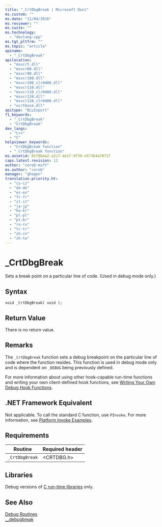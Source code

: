 ```yaml
---
title: "_CrtDbgBreak | Microsoft Docs"
ms.custom: ""
ms.date: "11/04/2016"
ms.reviewer: ""
ms.suite: ""
ms.technology: 
  - "devlang-cpp"
ms.tgt_pltfrm: ""
ms.topic: "article"
apiname: 
  - "_CrtDbgBreak"
apilocation: 
  - "msvcrt.dll"
  - "msvcr80.dll"
  - "msvcr90.dll"
  - "msvcr100.dll"
  - "msvcr100_clr0400.dll"
  - "msvcr110.dll"
  - "msvcr110_clr0400.dll"
  - "msvcr120.dll"
  - "msvcr120_clr0400.dll"
  - "ucrtbase.dll"
apitype: "DLLExport"
f1_keywords: 
  - "_CrtDbgBreak"
  - "CrtDbgBreak"
dev_langs: 
  - "C++"
  - "C"
helpviewer_keywords: 
  - "CrtDbgBreak function"
  - "_CrtDbgBreak function"
ms.assetid: 01f8b4a2-a2c7-4e1f-9f39-e573b4a7871f
caps.latest.revision: 12
author: "corob-msft"
ms.author: "corob"
manager: "ghogen"
translation.priority.ht: 
  - "cs-cz"
  - "de-de"
  - "es-es"
  - "fr-fr"
  - "it-it"
  - "ja-jp"
  - "ko-kr"
  - "pl-pl"
  - "pt-br"
  - "ru-ru"
  - "tr-tr"
  - "zh-cn"
  - "zh-tw"
---
```

# _CrtDbgBreak
Sets a break point on a particular line of code. (Used in debug mode only.)  
  
## Syntax  
  
```  
void _CrtDbgBreak( void );  
```  
  
## Return Value  
 There is no return value.  
  
## Remarks  
 The `_CrtDbgBreak` function sets a debug breakpoint on the particular line of code where the function resides. This function is used in debug mode only and is dependent on `_DEBUG` being previously defined.  
  
 For more information about using other hook-capable run-time functions and writing your own client-defined hook functions, see [Writing Your Own Debug Hook Functions](/visualstudio/debugger/debug-hook-function-writing).  
  
## .NET Framework Equivalent  
 Not applicable. To call the standard C function, use `PInvoke`. For more information, see [Platform Invoke Examples](http://msdn.microsoft.com/Library/15926806-f0b7-487e-93a6-4e9367ec689f).  
  
## Requirements  
  
|Routine|Required header|  
|-------------|---------------------|  
|`_CrtDbgBreak`|\<CRTDBG.h>|  
  
## Libraries  
 Debug versions of [C run-time libraries](../../c-runtime-library/crt-library-features.md) only.  
  
## See Also  
 [Debug Routines](../../c-runtime-library/debug-routines.md)   
 [__debugbreak](../../intrinsics/debugbreak.md)